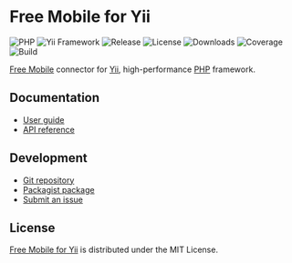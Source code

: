 # Free Mobile for Yii
![PHP](https://img.shields.io/packagist/php-v/cedx/yii2-free-mobile.svg) ![Yii Framework](https://img.shields.io/badge/yii-%3E%3D2.0-brightgreen.svg) ![Release](https://img.shields.io/packagist/v/cedx/yii2-free-mobile.svg) ![License](https://img.shields.io/packagist/l/cedx/yii2-free-mobile.svg) ![Downloads](https://img.shields.io/packagist/dt/cedx/yii2-free-mobile.svg) ![Coverage](https://coveralls.io/repos/github/cedx/yii2-free-mobile/badge.svg) ![Build](https://github.com/cedx/yii2-free-mobile/workflows/build/badge.svg)

[Free Mobile](http://mobile.free.fr) connector for [Yii](https://www.yiiframework.com), high-performance [PHP](https://www.php.net) framework.

## Documentation
- [User guide](https://dev.belin.io/yii2-free-mobile)
- [API reference](https://dev.belin.io/yii2-free-mobile/api)

## Development
- [Git repository](https://github.com/cedx/yii2-free-mobile)
- [Packagist package](https://packagist.org/packages/cedx/yii2-free-mobile)
- [Submit an issue](https://github.com/cedx/yii2-free-mobile/issues)

## License
[Free Mobile for Yii](https://dev.belin.io/yii2-free-mobile) is distributed under the MIT License.
